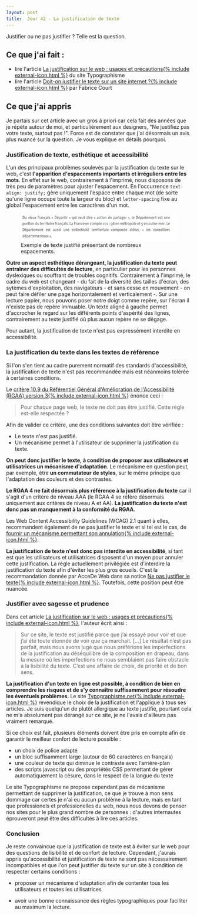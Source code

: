 ```yaml
---
layout: post
title:  Jour 42 - La justification de texte
---
```


Justifier ou ne pas justifier ? Telle est la question.

## Ce que j'ai fait :
- lire l'article <a href="http://typographisme.net/post/La-justification-sur-le-web-:-usages-et-pr%C3%A9cautions">La justification sur le web : usages et précautions{% include external-icon.html %}</a> du site Typographisme
- lire l'article <a href="https://www.fabricecourt.com/formation/doit-on-justifier-un-texte-sur-le-web/">Doit-on justifier le texte sur un site internet ?{% include external-icon.html %}</a> par Fabrice Court

## Ce que j'ai appris
Je partais sur cet article avec un gros à priori car cela fait des années que je répète autour de moi, et particulièrement aux designers, "Ne justifiez pas votre texte, surtout pas&nbsp;!". Force est de constater que j'ai désormais un avis plus nuancé sur la question. Je vous explique en détails pourquoi.

### Justification de texte, esthétique et accessibilité
L'un des principaux problèmes soulevés par la justification du texte sur le web, c'est **l'apparition d'espacements importants et irréguliers entre les mots**. En effet sur le web, contrairement à l'imprimé, nous disposons de très peu de paramètres pour ajuster l'espacement. En l'occurrence `text-align: justify;` gère uniquement l'espace entre chaque mot (de sorte qu'une ligne occupe toute la largeur du bloc) et `letter-spacing` fixe au global l'espacement entre les caractères d'un mot.

<figure role="group">
<img src="../images/posts/caps-justifie.png" alt="Text justifié" />
<figcaption>Exemple de texte justifié présentant de nombreux espacements.</figcaption>
</figure>

**Outre un aspect esthétique dérangeant, la justification du texte peut entraîner des difficultés de lecture**, en particulier pour les personnes dyslexiques ou souffrant de troubles cognitifs. Contrairement à l'imprimé, le cadre du web est changeant - du fait de la diversité des tailles d'écran, des sytèmes d'exploitation, des navigateurs - et sans cesse en mouvement - on peut faire défiler une page horizontalement et verticalement -. Sur une lecture papier, nous pouvons poser notre doigt comme repère, sur l'écran il n'existe pas de repère immuable. Un texte aligné à gauche permet d'accrocher le regard sur les différents points d'aspérité des lignes, contrairement au texte justifié où plus aucun repère ne se dégage.

Pour autant, la justification de texte n'est pas expressément interdite en accessibilité.

### La justification du texte dans les textes de référence
Si l'on s'en tient au cadre purement normatif des standards d'accessibilité, la justification de texte n'est pas recommandée mais est néanmoins tolérée à certaines conditions.

Le <a href="https://references.modernisation.gouv.fr/rgaa-accessibilite/criteres.html#crit-10-9">critère 10.9 du Référentiel Général d'Amélioration de l'Accessibilité (RGAA) version 3{% include external-icon.html %}</a> énonce ceci :

> Pour chaque page web, le texte ne doit pas être justifié. Cette règle est-elle respectée ?

Afin de valider ce critère, une des conditions suivantes doit être vérifiée :
  - Le texte n'est pas justifié.
  - Un mécanisme permet à l'utilisateur de supprimer la justification du texte.

**On peut donc justifier le texte, à condition de proposer aux utilisateurs et utilisatrices un mécanisme d'adaptation**. Le mécanisme en question peut, par exemple, être **un commutateur de styles**, sur le même principe que l'adaptation des couleurs et des contrastes.

**Le RGAA 4 ne fait désormais plus référence à la justification du texte** car il s'agit d'un critère de niveau AAA (le RGAA 4 se réfère désormais uniquement aux critères de niveau A et AA). **La justification du texte n'est donc pas un manquement à la conformité du RGAA**.

Les <span lang="en">Web Content Accessibility Guidelines</span> (WCAG) 2.1 quant à elles, recommandent également de ne pas justifier le texte et si tel est le cas, de <a href="https://www.w3.org/WAI/WCAG21/Techniques/general/G172" hreflang="en">fournir un mécanisme permettant son annulation{% include external-icon.html %}</a>.

**La justification de texte n'est donc pas interdite en accessibilité**, si tant est que les utilisateurs et utilisatrices disposent d'un moyen pour annuler cette justification. La règle actuellement privilégiée est d'interdire la justification du texte afin d'éviter les plus gros écueils. C'est la recommandation donnée par AcceDe Web dans sa notice <a href="https://www.accede-web.com/notices/graphique/2-textes-symboles/2-2-ne-pas-justifier-texte/">Ne pas justifier le texte{% include external-icon.html %}</a>. Toutefois, cette position peut être nuancée.  

### Justifier avec sagesse et prudence
Dans cet article <a href="http://typographisme.net/post/La-justification-sur-le-web-:-usages-et-pr%C3%A9cautions">La justification sur le web : usages et précautions{% include external-icon.html %}</a>, l'auteur écrit ainsi :

> Sur ce site, le texte est justifié parce que j’ai essayé pour voir et que j’ai été toute étonnée de voir que ça marchait. [...] Le résultat n’est pas parfait, mais nous avons jugé que nous préférions les imperfections de la justification au déséquilibre de la composition en drapeau, dans la mesure où les imperfections ne nous semblaient pas faire obstacle à la lisibilité du texte. C’est une affaire de choix, de priorité et de bon sens.

**La justification d'un texte en ligne est possible, à condition de bien en comprendre les risques et de s'y connaître suffisamment pour résoudre les éventuels problèmes**. Le site <a href="http://typographisme.net/">Typographisme.net{% include external-icon.html %}</a> revendique le choix de la justification et l'applique à tous ses articles. Je suis quelqu'un de plutôt allergique au texte justifié, pourtant cela ne m'a absolument pas dérangé sur ce site, je ne l'avais d'ailleurs pas vraiment remarqué.

Si ce choix est fait, plusieurs éléments doivent être pris en compte afin de garantir le meilleur confort de lecture possible :
- un choix de police adapté
- un bloc suffisamment large (autour de 60 caractères en français)
- une couleur de texte qui diminue le contraste avec l’arrière-plan
- des scripts javascript ou des propriétés CSS permettant de gérer automatiquement la césure, dans le respect de la langue du texte

Le site Typographisme ne propose cependant pas de mécanisme permettant de supprimer la justification, ce que je trouve à mon sens dommage car certes je n'ai eu aucun problème à la lecture, mais en tant que professionels et professionelles du web, nous nous devons de penser nos sites pour le plus grand nombre de personnes : d'autres internautes éprouveront peut être des difficultés à lire ces articles.

### Conclusion
Je reste convaincue que la justification de texte est à éviter sur le web pour des questions de lisibilité et de confort de lecture. Cependant, j'aurais appris qu'accessibilité et justification de texte ne sont pas nécessairement incompatibles et que l'on peut justifier du texte sur un site à condition de respecter certains conditions :
- proposer un mécanisme d'adaptation afin de contenter tous les utilisateurs et toutes les utilisatrices

- avoir une bonne connaissance des règles typographiques pour faciliter au maximum la lecture. 